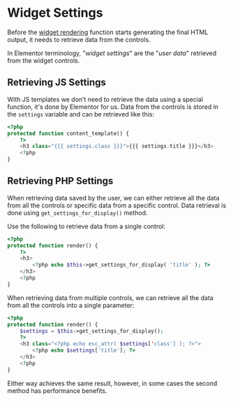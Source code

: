 # Widget Settings

<Badge type="tip" vertical="top" text="Elementor Core" /> <Badge type="warning" vertical="top" text="Intermediate" />

Before the [widget rendering](./widget-rendering) function starts generating the final HTML output, it needs to retrieve data from the controls.

In Elementor terminology, "*widget settings*" are the "*user data*" retrieved from the widget controls.

## Retrieving JS Settings

With JS templates we don’t need to retrieve the data using a special function, it's done by Elementor for us. Data from the controls is stored in the `settings` variable and can be retrieved like this:

```php
<?php
protected function content_template() {
	?>
	<h3 class="{{{ settings.class }}}">{{{ settings.title }}}</h3>
	<?php
}
```

## Retrieving PHP Settings

When retrieving data saved by the user, we can either retrieve all the data from all the controls or specific data from a specific control. Data retrieval is done using `get_settings_for_display()` method.

Use the following to retrieve data from a single control:

```php
<?php
protected function render() {
	?>
	<h3>
		<?php echo $this->get_settings_for_display( 'title' ); ?>
	</h3>
	<?php
}
```

When retrieving data from multiple controls, we can retrieve all the data from all the controls into a single parameter:

```php
<?php
protected function render() {
	$settings = $this->get_settings_for_display();
	?>
	<h3 class="<?php echo esc_attr( $settings['class'] ); ?>">
		<?php echo $settings['title']; ?>
	</h3>
	<?php
}
```

Either way achieves the same result, however, in some cases the second method has performance benefits.
